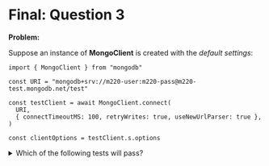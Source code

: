 Final: Question 3
=================

**Problem:**

Suppose an instance of **MongoClient** is created with the _default settings_:

```
import { MongoClient } from "mongodb"

const URI = "mongodb+srv://m220-user:m220-pass@m220-test.mongodb.net/test"

const testClient = await MongoClient.connect(
  URI,
  { connectTimeoutMS: 100, retryWrites: true, useNewUrlParser: true },
)

const clientOptions = testClient.s.options
```

<details> 
  <summary>Which of the following tests will pass?</summary>
   Answer: (X) expect(clientOptions.authSource).toBe("admin")
           (X) expect(clientOptions.retryWrites).toBe(true)
</details>